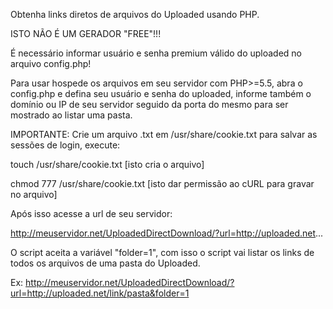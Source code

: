 Obtenha links diretos de arquivos do Uploaded usando PHP.

ISTO NÃO É UM GERADOR "FREE"!!!

É necessário informar usuário e senha premium válido do uploaded no arquivo config.php!

Para usar hospede os arquivos em seu servidor com PHP>=5.5, abra o config.php e defina seu usuário e senha do uploaded, informe também o domínio ou IP de seu servidor seguido da porta do mesmo para ser mostrado ao listar uma pasta.

IMPORTANTE: Crie um arquivo .txt em /usr/share/cookie.txt para salvar as sessões de login, execute:

touch /usr/share/cookie.txt [isto cria o arquivo]

chmod 777 /usr/share/cookie.txt [isto dar permissão ao cURL para gravar no arquivo]

Após isso acesse a url de seu servidor:

http://meuservidor.net/UploadedDirectDownload/?url=http://uploaded.net...

O script aceita a variável "folder=1", com isso o script vai listar os links de todos os arquivos de uma pasta do Uploaded.

Ex: http://meuservidor.net/UploadedDirectDownload/?url=http://uploaded.net/link/pasta&folder=1
